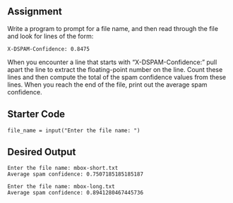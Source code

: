 ## Assignment
Write a program to prompt for a file name, and then read through the file and look for lines of the form:
```
X-DSPAM-Confidence: 0.8475
```

When you encounter a line that starts with “X-DSPAM-Confidence:” pull apart the line to extract the floating-point number on the line. Count these lines and then compute the total of the spam confidence values from these lines. When you reach the end of the file, print out the average spam confidence.

## Starter Code
```
file_name = input("Enter the file name: ")
```

## Desired Output
```
Enter the file name: mbox-short.txt
Average spam confidence: 0.7507185185185187

Enter the file name: mbox-long.txt
Average spam confidence: 0.8941280467445736
```